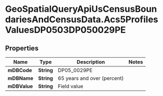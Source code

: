 # GeoSpatialQueryApiUsCensusBoundariesAndCensusData.Acs5ProfilesValuesDP0503DP050029PE

## Properties

Name | Type | Description | Notes
------------ | ------------- | ------------- | -------------
**mDBCode** | **String** | DP05_0029PE | 
**mDBName** | **String** | 65 years and over (percent) | 
**mDBValue** | **String** | Field value | 


